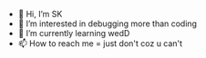 - 👋 Hi, I’m SK
- 👀 I’m interested in debugging more than coding
- 🌱 I’m currently learning wedD
- 📫 How to reach me = just don't coz u can't


